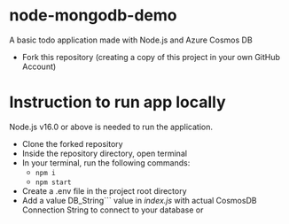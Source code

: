 # node-mongodb-demo
A basic todo application made with Node.js and Azure Cosmos DB

- Fork this repository (creating a copy of this project in your own GitHub Account)

# Instruction to run app locally 

Node.js v16.0 or above is needed to run the application. 

- Clone the forked repository
- Inside the repository directory, open terminal
- In your terminal, run the following commands:
  - ```npm i```
  - ```npm start```
- Create a .env file in the project root directory
- Add a value DB_String``` value in *index.js* with actual CosmosDB Connection String to connect to your database or 
